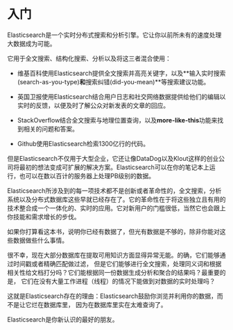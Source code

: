 # 入门

Elasticsearch是一个实时分布式搜索和分析引擎。它让你以前所未有的速度处理大数据成为可能。

它用于全文搜索、结构化搜索、分析以及将这三者混合使用：

* 维基百科使用Elasticsearch提供全文搜索并高亮关键字，以及**输入实时搜索(search-as-you-type)**和**搜索纠错(did-you-mean)**等搜索建议功能。

* 英国卫报使用Elasticsearch结合用户日志和社交网络数据提供给他们的编辑以实时的反馈，以便及时了解公众对新发表的文章的回应。

* StackOverflow结合全文搜索与地理位置查询，以及**more-like-this**功能来找到相关的问题和答案。

* Github使用Elasticsearch检索1300亿行的代码。

但是Elasticsearch不仅用于大型企业，它还让像DataDog以及Klout这样的创业公司将最初的想法变成可扩展的解决方案。Elasticsearch可以在你的笔记本上运行，也可以在数以百计的服务器上处理PB级别的数据。

Elasticsearch所涉及到的每一项技术都不是创新或者革命性的，全文搜索，分析系统以及分布式数据库这些早就已经存在了。它的革命性在于将这些独立且有用的技术整合成一个一体化的、实时的应用。它对新用户的门槛很低，当然它也会跟上你技能和需求增长的步伐。

如果你打算看这本书，说明你已经有数据了，但光有数据是不够的，除非你能对这些数据做些什么事情。

很不幸，现在大部分数据库在提取可用知识方面显得异常无能。的确，它们能够通过时间戳或者精确匹配做过滤，
但是它们能够进行全文搜索，处理同义词和根据相关性给文档打分吗？它们能根据同一份数据生成分析和聚合的结果吗？最重要的是，
它们在没有大量工作进程（线程）的情况下能做到对数据的实时处理吗？

这就是Elasticsearch存在的理由：Elasticsearch鼓励你浏览并利用你的数据，而不是让它烂在数据库里，
因为在数据库里实在太难查询了。

Elasticsearch是你新认识的最好的朋友。

